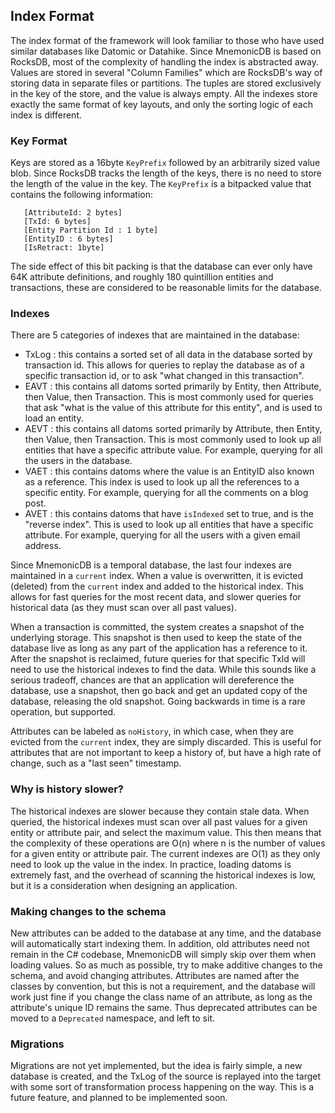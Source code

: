 ﻿---
hide:
  - toc
---

## Index Format

The index format of the framework will look familiar to those who have used similar databases like Datomic or Datahike.
Since MnemonicDB is based on RocksDB, most of the complexity of handling the index is abstracted away. Values are stored
in several "Column Families" which are RocksDB's way of storing data in separate files or partitions. The tuples are stored
exclusively in the key of the store, and the value is always empty. All the indexes store exactly the same format of key
layouts, and only the sorting logic of each index is different.

### Key Format

Keys are stored as a 16byte `KeyPrefix` followed by an arbitrarily sized value blob. Since RocksDB tracks the length of
the keys, there is no need to store the length of the value in the key. The `KeyPrefix` is a bitpacked value that contains
the following information:

```
   [AttributeId: 2 bytes]
   [TxId: 6 bytes]
   [Entity Partition Id : 1 byte]
   [EntityID : 6 bytes]
   [IsRetract: 1byte]
```

The side effect of this bit packing is that the database can ever only have 64K attribute definitions, and roughly 180
quintillion entities and transactions, these are considered to be reasonable limits for the database.

### Indexes
There are 5 categories of indexes that are maintained in the database:

* TxLog : this contains a sorted set of all data in the database sorted by transaction id. This allows for queries to
replay the database as of a specific transaction id, or to ask "what changed in this transaction".
* EAVT : this contains all datoms sorted primarily by Entity, then Attribute, then Value, then Transaction. This is most
commonly used for queries that ask "what is the value of this attribute for this entity", and is used to load an entity.
* AEVT : this contains all datoms sorted primarily by Attribute, then Entity, then Value, then Transaction. This is most
commonly used to look up all entities that have a specific attribute value. For example, querying for all the users in
the database.
* VAET : this contains datoms where the value is an EntityID also known as a reference. This index is used to look up
all the references to a specific entity. For example, querying for all the comments on a blog post.
* AVET : this contains datoms that have `isIndexed` set to true, and is the "reverse index". This is used to look up all
entities that have a specific attribute. For example, querying for all the users with a given email address.

Since MnemonicDB is a temporal database, the last four indexes are maintained in a `current` index. When a value is
overwritten, it is evicted (deleted) from the `current` index and added to the historical index. This allows for fast
queries for the most recent data, and slower queries for historical data (as they must scan over all past values).

When a transaction is committed, the system creates a snapshot of the underlying storage. This snapshot is then used to
keep the state of the database live as long as any part of the application has a reference to it. After the snapshot is
reclaimed, future queries for that specific TxId will need to use the historical indexes to find the data. While this sounds
like a serious tradeoff, chances are that an application will dereference the database, use a snapshot, then go back and
get an updated copy of the database, releasing the old snapshot. Going backwards in time is a rare operation, but supported.

Attributes can be labeled as `noHistory`, in which case, when they are evicted from the `current` index, they are simply
discarded. This is useful for attributes that are not important to keep a history of, but have a high rate of change, such
as a "last seen" timestamp.

### Why is history slower?

The historical indexes are slower because they contain stale data. When queried, the historical indexes must scan over all
past values for a given entity or attribute pair, and select the maximum value. This then means that the complexity of these
operations are O(n) where n is the number of values for a given entity or attribute pair. The current indexes are O(1) as they
only need to look up the value in the index. In practice, loading datoms is extremely fast, and the overhead of scanning the
historical indexes is low, but it is a consideration when designing an application.

### Making changes to the schema

New attributes can be added to the database at any time, and the database will automatically start indexing them. In addition,
old attributes need not remain in the C# codebase, MnemonicDB will simply skip over them when loading values. So as much
as possible, try to make additive changes to the schema, and avoid changing attributes. Attributes are named after the classes
by convention, but this is not a requirement, and the database will work just fine if you change the class name of an attribute,
as long as the attribute's unique ID remains the same. Thus deprecated attributes can be moved to a `Deprecated` namespace, and
left to sit.

### Migrations

Migrations are not yet implemented, but the idea is fairly simple, a new database is created, and the TxLog of the source
is replayed into the target with some sort of transformation process happening on the way. This is a future feature, and
planned to be implemented soon.












